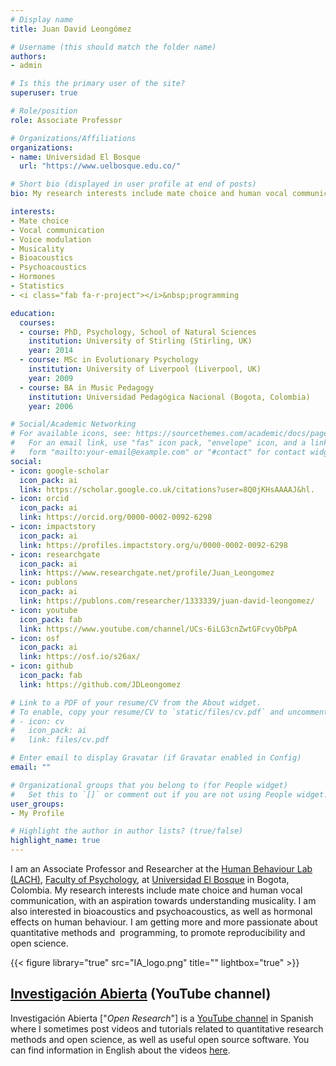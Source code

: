 ```yaml
---
# Display name
title: Juan David Leongómez

# Username (this should match the folder name)
authors:
- admin

# Is this the primary user of the site?
superuser: true

# Role/position
role: Associate Professor

# Organizations/Affiliations
organizations:
- name: Universidad El Bosque
  url: "https://www.uelbosque.edu.co/"

# Short bio (displayed in user profile at end of posts)
bio: My research interests include mate choice and human vocal communication, with an aspiration towards understanding musicality. I am also interested in bioacoustics and psychoacoustics, as well as statistics and <i class="fab fa-r-project"></i>&nbsp;programming.

interests:
- Mate choice
- Vocal communication
- Voice modulation
- Musicality
- Bioacoustics
- Psychoacoustics
- Hormones
- Statistics
- <i class="fab fa-r-project"></i>&nbsp;programming

education:
  courses:
  - course: PhD, Psychology, School of Natural Sciences
    institution: University of Stirling (Stirling, UK)
    year: 2014
  - course: MSc in Evolutionary Psychology
    institution: University of Liverpool (Liverpool, UK)
    year: 2009
  - course: BA in Music Pedagogy
    institution: Universidad Pedagógica Nacional (Bogota, Colombia)
    year: 2006

# Social/Academic Networking
# For available icons, see: https://sourcethemes.com/academic/docs/page-builder/#icons
#   For an email link, use "fas" icon pack, "envelope" icon, and a link in the
#   form "mailto:your-email@example.com" or "#contact" for contact widget.
social:
- icon: google-scholar
  icon_pack: ai
  link: https://scholar.google.co.uk/citations?user=8Q0jKHsAAAAJ&hl.
- icon: orcid
  icon_pack: ai
  link: https://orcid.org/0000-0002-0092-6298
- icon: impactstory
  icon_pack: ai
  link: https://profiles.impactstory.org/u/0000-0002-0092-6298
- icon: researchgate
  icon_pack: ai
  link: https://www.researchgate.net/profile/Juan_Leongomez
- icon: publons
  icon_pack: ai
  link: https://publons.com/researcher/1333339/juan-david-leongomez/
- icon: youtube
  icon_pack: fab
  link: https://www.youtube.com/channel/UCs-6iLG3cnZwtGFcvyObPpA
- icon: osf
  icon_pack: ai
  link: https://osf.io/s26ax/
- icon: github
  icon_pack: fab
  link: https://github.com/JDLeongomez

# Link to a PDF of your resume/CV from the About widget.
# To enable, copy your resume/CV to `static/files/cv.pdf` and uncomment the lines below.
# - icon: cv
#   icon_pack: ai
#   link: files/cv.pdf

# Enter email to display Gravatar (if Gravatar enabled in Config)
email: ""

# Organizational groups that you belong to (for People widget)
#   Set this to `[]` or comment out if you are not using People widget.
user_groups:
- My Profile

# Highlight the author in author lists? (true/false)
highlight_name: true
---
```


I am an Associate Professor and Researcher at the [Human Behaviour Lab (LACH)](https://sites.google.com/unbosque.edu.co/lach-es/home), [Faculty of Psychology](https://www.uelbosque.edu.co/psicologia), at [Universidad El Bosque](https://www.uelbosque.edu.co/) in Bogota, Colombia. My research interests include mate choice and human vocal communication, with an aspiration towards understanding musicality. I am also interested in bioacoustics and psychoacoustics, as well as hormonal effects on human behaviour. I am getting more and more passionate about quantitative methods and [<i class="fab fa-r-project"></i>](https://www.r-project.org/about.html)&nbsp;programming, to promote reproducibility and open science.

{{< figure library="true" src="IA_logo.png" title="" lightbox="true" >}}
## [Investigación Abierta](#posts) (YouTube channel)

Investigación Abierta ["*Open Research*"] is a [YouTube channel](https://www.youtube.com/user/juanleongomez) in Spanish where I sometimes post videos and tutorials related to quantitative research methods and open science, as well as useful open source software. You can find information in English about the videos [here](#posts).

